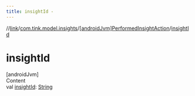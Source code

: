 ```yaml
---
title: insightId -
---
```

//[link](../../index.md)/[com.tink.model.insights](../index.md)/[[androidJvm]PerformedInsightAction](index.md)/[insightId](insight-id.md)



# insightId  
[androidJvm]  
Content  
val [insightId](insight-id.md): [String](https://kotlinlang.org/api/latest/jvm/stdlib/kotlin/-string/index.html)  



